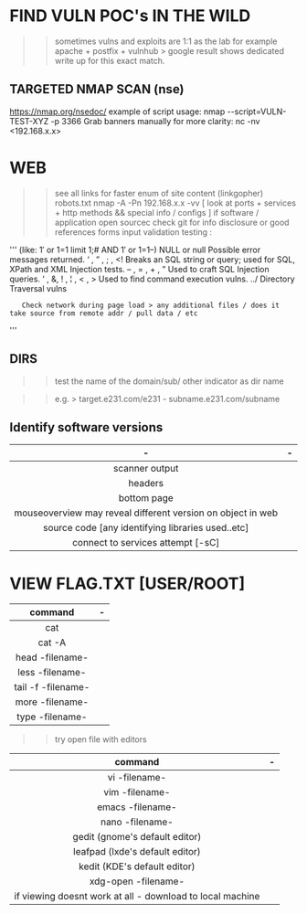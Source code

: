 # FIND VULN POC's IN THE WILD

>> sometimes vulns and exploits are 1:1 as the lab for example apache + postfix + vulnhub > 
google result shows dedicated write up for this exact match.

## TARGETED NMAP SCAN (nse) 

https://nmap.org/nsedoc/ 
example of script usage:
nmap --script=VULN-TEST-XYZ -p 3366 <targets>
Grab banners manually for more clarity: nc -nv <192.168.x.x> <port>


# WEB

>> see all links for faster enum of site content (linkgopher)
>> robots.txt
>> nmap -A -Pn 192.168.x.x -vv  [ look at ports + services + http methods && special info / configs ] 
>> if software / application open sourcec check git for info disclosure or good references
>> forms input validation testing :

''' (like: 1′ or 1=1 limit 1;#   AND   1′ or 1=1–)
    NULL or null
        Possible error messages returned.
    ‘ , ” , ; , <!
        Breaks an SQL string or query; used for SQL, XPath and XML Injection tests.
    – , = , + , ”
        Used to craft SQL Injection queries.
    ‘ , &, ! , ¦ , < , >
        Used to find command execution vulns.
    ../
        Directory Traversal vulns
                                     
       Check network during page load > any additional files / does it take source from remote addr / pull data / etc
  ''' 

## DIRS

>> test the name of the domain/sub/ other indicator as dir name 

>> e.g. > target.e231.com/e231  - subname.e231.com/subname  


## Identify software versions
| - | - | 
|:---:|:---:|
| scanner output |
| headers |
| bottom page  |
| mouseoverview may reveal different version on object in web  |
| source code [any identifying libraries used..etc] 
| connect to services attempt [-sC] |


# VIEW FLAG.TXT [USER/ROOT] 
| command | - |
|:---:|:---:|
| cat | 
| cat -A |
| head -filename- |
| less -filename-  |
| tail -f -filename- |
| more -filename- |
| type -filename- |


>> try open file with editors 

| command | - |
|:---:|:---:|
| vi -filename- |
| vim -filename- |
| emacs -filename- |
| nano -filename-  |
| gedit  (gnome's default editor) |
| leafpad (lxde's default editor) |
| kedit  (KDE's default editor) |
| xdg-open -filename- |
| if viewing doesnt work at all - download to local machine  |

